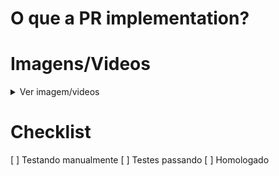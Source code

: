 # O que a PR implementation?


# Imagens/Videos 

<details>
    <summary>Ver imagem/videos</summary>

    <!-- Insira sua imagem aqui -->
</details>

# Checklist
[ ] Testando manualmente
[ ] Testes passando
[ ] Homologado
